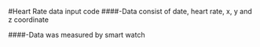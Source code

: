 #Heart Rate data input code
####-Data consist of date, heart rate, x, y and z coordinate

####-Data was measured by smart watch
